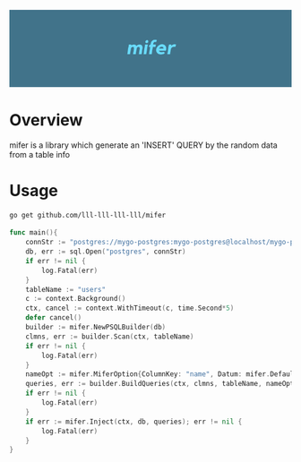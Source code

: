 ![](./public/icon.png)

# Overview

mifer is a library which generate an 'INSERT' QUERY by the random data from a
table info

# Usage

```sh
go get github.com/lll-lll-lll-lll/mifer
```

```go
func main(){
	connStr := "postgres://mygo-postgres:mygo-postgres@localhost/mygo-postgresdb?sslmode=disable"
	db, err := sql.Open("postgres", connStr)
	if err != nil {
		log.Fatal(err)
	}
	tableName := "users"
	c := context.Background()
	ctx, cancel := context.WithTimeout(c, time.Second*5)
	defer cancel()
	builder := mifer.NewPSQLBuilder(db)
	clmns, err := builder.Scan(ctx, tableName)
	if err != nil {
		log.Fatal(err)
	}
	nameOpt := mifer.MiferOption{ColumnKey: "name", Datum: mifer.DefaultMiferGenerator{}.Do(100, mifer.DefaultStringPrepareDataCallBack)}
	queries, err := builder.BuildQueries(ctx, clmns, tableName, nameOpt)
	if err != nil {
		log.Fatal(err)
	}
	if err := mifer.Inject(ctx, db, queries); err != nil {
		log.Fatal(err)
	}
}
```
